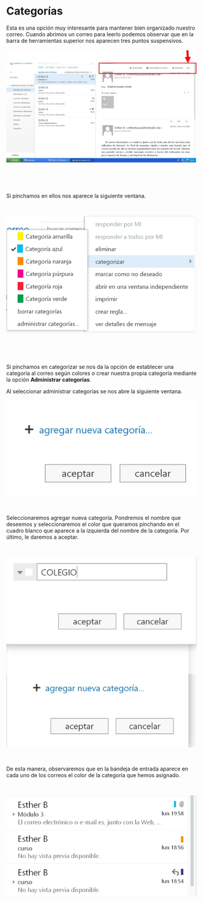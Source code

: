 
# Categorías

Esta es una opción muy interesante para mantener bien organizado nuestro correo. Cuando abrimos un correo para leerlo podemos observar que en la barra de herramientas superior nos aparecen tres puntos suspensivos.


![1.20. Categorías. Captura de pantalla.](img/correo13.jpg)

 

 

Si pinchamos en ellos nos aparece la siguiente ventana.

 


![1.21. Administrar categorías. Captura de pantalla.](img/correo14.jpg)

 

 

Si pinchamos en categorizar se nos da la opción de establecer una categoría al correo según colores o crear nuestra propia categoría mediante la opción **Administrar categorías**.

Al seleccionar administrar categorías se nos abre la siguiente ventana.


![1.22. Agregar categorías. Captura de pantalla.](img/correo15.jpg)



 

Seleccionaremos agregar nueva categoría. Pondremos el nombre que deseemos y seleccionaremos el color que queramos pinchando en el cuadro blanco que aparece a la izquierda del nombre de la categoría. Por último, le daremos a aceptar.

 


![1.23. Agregar categorías 2. Captura de pantalla.](img/correo16.jpg)

 

De esta manera, observaremos que en la bandeja de entrada aparece en cada uno de los correos el color de la categoría que hemos asignado.

 


![1.24. Vista de categorías. Captura de pantalla.](img/correo17.jpg)

 

 

